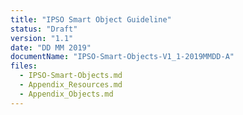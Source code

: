 ```yaml
---
title: "IPSO Smart Object Guideline"
status: "Draft"
version: "1.1"
date: "DD MM 2019"
documentName: "IPSO-Smart-Objects-V1_1-2019MMDD-A"
files:
  - IPSO-Smart-Objects.md
  - Appendix_Resources.md
  - Appendix_Objects.md
---
```

